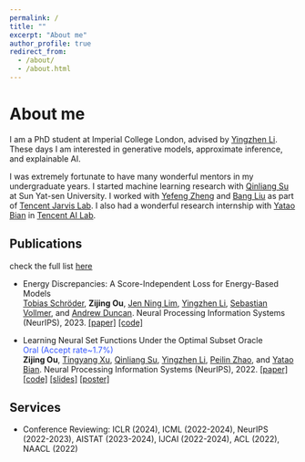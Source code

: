 ```yaml
---
permalink: /
title: ""
excerpt: "About me"
author_profile: true
redirect_from: 
  - /about/
  - /about.html
---
```


About me
======
I am a PhD student at Imperial College London, advised by [Yingzhen Li](http://yingzhenli.net/home/en/). These days I am interested in generative models, approximate inference, and explainable AI.

I was extremely fortunate to have many wonderful mentors in my undergraduate years. I started machine learning research with [Qinliang Su](https://scholar.google.com/citations?user=cuIweygAAAAJ&hl=en) at Sun Yat-sen University. I worked with [Yefeng Zheng](https://sites.google.com/site/yefengzheng/) and [Bang Liu](http://www-labs.iro.umontreal.ca/~liubang/) as part of [Tencent Jarvis Lab](https://jarvislab.tencent.com/index-en.html). I also had a wonderful research internship with [Yatao Bian](https://yataobian.com/) in [Tencent AI Lab](https://ai.tencent.com/ailab/en/index).

Publications
------

check the full list [here](https://scholar.google.com/citations?user=zZg3Cm0AAAAJ)

- Energy Discrepancies: A Score-Independent Loss for Energy-Based Models <br>
<a href="https://tobias-schroeder.github.io/">Tobias Schröder</a>, <b>Zijing Ou</b>, <a href="https://scholar.google.com/citations?user=Uryp_N8AAAAJ&hl=en">Jen Ning Lim</a>, <a href="http://yingzhenli.net/home/en/">Yingzhen Li</a>, <a href="https://scholar.google.co.uk/citations?user=WoqSEpYAAAAJ&hl=en">Sebastian Vollmer</a>, and <a href="https://www.imperial.ac.uk/people/a.duncan">Andrew Duncan</a>.
Neural Processing Information Systems (NeurIPS), 2023.
<a href="https://arxiv.org/abs/2307.06431">[paper]</a> <a href="https://github.com/J-zin/energy-discrepancy">[code]</a>

- Learning Neural Set Functions Under the Optimal Subset Oracle  <br> <font color="#3355FF">Oral (Accept rate~1.7%)</font> <br>
<b>Zijing Ou</b>, <a href="https://scholar.google.com.hk/citations?user=6gIs5YMAAAAJ&hl=en">Tingyang Xu</a>, <a href="https://scholar.google.com/citations?user=cuIweygAAAAJ&hl=en">Qinliang Su</a>, <a href="http://yingzhenli.net/home/en/">Yingzhen Li</a>, <a href="https://peilinzhao.github.io/">Peilin Zhao</a>, and <a href="https://yataobian.com/">Yatao Bian</a>.
Neural Processing Information Systems (NeurIPS), 2022.
<a href="https://arxiv.org/abs/2203.01693">[paper]</a> <a href="https://github.com/SubsetSelection/EquiVSet/tree/main">[code]</a> <a href="https://nips.cc/media/neurips-2022/Slides/54333_NwPxNtj.pdf">[slides]</a> <a href="https://nips.cc/media/PosterPDFs/NeurIPS%202022/54333.png?t=1669298430.3968306">[poster]</a> 

<!--
- Integrating Semantics and Neighborhood Information with Graph-Driven Generative Models for Document Retrieval <br>
 <b>Zijing Ou</b>, <a href="https://scholar.google.com/citations?user=cuIweygAAAAJ&hl=en">Qinliang Su</a>, <a href="https://scholar.google.com/citations?user=0SIMxCgAAAAJ&hl=zh-CN">Jianxin Yu</a>, <a href="http://www-labs.iro.umontreal.ca/~liubang/">Bang Liu</a>, Jingwen Wang, <a href="https://zacharywaseda.github.io/">Ruihui Zhao</a>, <a href="https://cse.buffalo.edu/~changyou/">Changyou Chen</a> and <a href="https://sites.google.com/site/yefengzheng/">Yefeng Zheng</a>.
Annual Meeting of the Association for Computational Linguistics (ACL), 2021. <a href="https://j-zin.github.io/files/acl_2021.pdf">[paper]</a> <a href="https://github.com/J-zin/SNUH">[code]</a> <a href="https://j-zin.github.io/files/acl_2021_slides.pdf">[slides]</a>
-->

<!-- Research Exeerience
------

**Tencent AI Lab** (2021.07 - present)
- Research Intern, Machine Learning Group, <a href="https://ai.tencent.com/ailab/en/index">Tencent AI Lab</a>, Shenzhen, China
- Work with: [Yatao Bian](https://yataobian.com/), Tingyang Xu

**Tencent Jarvis Lab** (2020.05 - 2021.06)
- Research Intern, <a href="https://jarvislab.tencent.com/">Tencent Jarvis Lab</a>, Shenzhen, China
- Work with: [Yefeng Zheng](https://sites.google.com/site/yefengzheng/), [Bang Liu](http://www-labs.iro.umontreal.ca/~liubang/)

**Sun Yat-sen University** (2018.09 - 2021.06)
- Research Assistant, School of Computer Science and Engineering
- Work with: [Qinliang Su](https://scholar.google.com/citations?user=cuIweygAAAAJ&hl=en) -->

Services
------

- Conference Reviewing: ICLR (2024), ICML (2022-2024), NeurIPS (2022-2023), AISTAT (2023-2024), IJCAI (2022-2024), ACL (2022), NAACL (2022)
